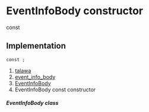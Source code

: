 
<div>

# EventInfoBody constructor

</div>


const 



## Implementation

``` language-dart
const ;
```







1.  [talawa](../../index.md)
2.  [event_info_body](../../views_after_auth_screens_events_event_info_body/)
3.  [EventInfoBody](../../views_after_auth_screens_events_event_info_body/EventInfoBody-class.md)
4.  EventInfoBody const constructor

##### EventInfoBody class







